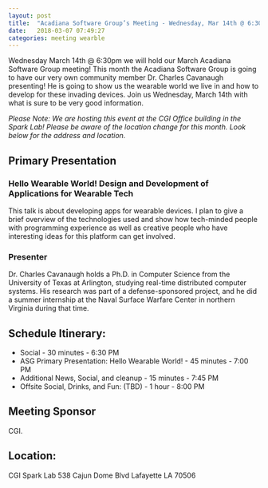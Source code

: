 ```yaml
---
layout: post
title:  "Acadiana Software Group’s Meeting - Wednesday, Mar 14th @ 6:30 PM"
date:   2018-03-07 07:49:27
categories: meeting wearble
---
```

Wednesday March 14th @ 6:30pm we will hold our March Acadiana Software Group meeting! This month the Acadiana Software Group is going to have our very own community member Dr. Charles Cavanaugh presenting! He is going to show us the wearable world we live in and how to develop for these invading devices. Join us Wednesday, March 14th with what is sure to be very good information.

*Please Note: We are hosting this event at the CGI Office building in the Spark Lab! Please be aware of the location change for this month. Look below for the address and location.*

## Primary Presentation
 
### Hello Wearable World! Design and Development of Applications for Wearable Tech

This talk is about developing apps for wearable devices. I plan to give a brief overview of the technologies used and show how tech-minded people with programming experience as well as creative people who have interesting ideas for this platform can get involved.

### Presenter

Dr. Charles Cavanaugh holds a Ph.D. in Computer Science from the University of Texas at Arlington, studying real-time distributed computer systems. His research was part of a defense-sponsored project, and he did a summer internship at the Naval Surface Warfare Center in northern Virginia during that time.

## Schedule Itinerary:

* Social - 30 minutes - 6:30 PM
* ASG Primary Presentation: Hello Wearable World! - 45 minutes - 7:00 PM
* Additional News, Social, and cleanup - 15 minutes - 7:45 PM
* Offsite Social, Drinks, and Fun: (TBD) - 1 hour - 8:00 PM

## Meeting Sponsor

CGI.

## Location: 

CGI Spark Lab
538 Cajun Dome Blvd
Lafayette LA 70506
